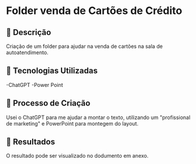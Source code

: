 # Folder venda de Cartões de Crédito

## 📒 Descrição
Criação de um folder para ajudar na venda de cartões na sala de autoatendimento.

## 🤖 Tecnologias Utilizadas
-ChatGPT 
-Power Point

## 🧐 Processo de Criação
Usei o ChatGPT para me ajudar a montar o texto, utilizando um "profissional de marketing" e PowerPoint para montegem do layout.

## 🚀 Resultados
O resultado pode ser visualizado no dodumento em anexo.

